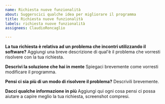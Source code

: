 ```yaml
---
name: Richiesta nuove funzionalità
about: Suggerscici qualche idea per migliorare il programma
title: Richiesta nuove funzionalità
labels: richiesta nuove funzionalità
assignees: ClaudioRoncaglio

---
```


**La tua richiesta è relativa ad un problema che incontri utilizzando il software?**
Aggiungi una breve descrizione di qual'è il problema che vorresti risolvere con la tua richiesta.

**Descrivi la soluzione che hai in mente**
Spiegaci brevemente come vorresti modificare il programma.

**Pensi ci sia più di un modo di risolvere il problema?**
Descrivili brevemente.

**Dacci qualche informazione in più**
Aggiungi qui ogni cosa pensi ci possa aiutare a capire meglio la tua richiesta, screenshot compresi.
